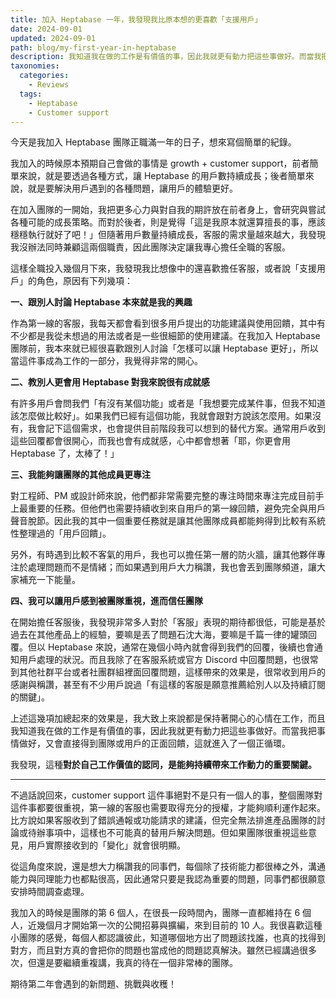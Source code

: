 ```yaml
---
title: 加入 Heptabase 一年，我發現我比原本想的更喜歡「支援用戶」
date: 2024-09-01
updated: 2024-09-01
path: blog/my-first-year-in-heptabase
description: 我知道我在做的工作是有價值的事，因此我就更有動力把這些事做好。而當我把事情做好，又會直接得到團隊或用戶的正面回饋，這就進入了一個正循環。我發現，這種對於自己工作價值的認同，是能夠持續帶來工作動力的重要關鍵。
taxonomies:
  categories: 
    - Reviews
  tags: 
    - Heptabase
    - Customer support
---
```


今天是我加入 Heptabase 團隊正職滿一年的日子，想來寫個簡單的紀錄。

我加入的時候原本預期自己會做的事情是 growth + customer support，前者簡單來說，就是要透過各種方式，讓 Heptabase 的用戶數持續成長；後者簡單來說，就是要解決用戶遇到的各種問題，讓用戶的體驗更好。

在加入團隊的一開始，我把更多心力與對自我的期許放在前者身上，會研究與嘗試各種可能的成長策略。而對於後者，則是覺得「這是我原本就還算擅長的事，應該穩穩執行就好了吧！」但隨著用戶數量持續成長，客服的需求量越來越大，我發現我沒辦法同時兼顧這兩個職責，因此團隊決定讓我專心擔任全職的客服。

這樣全職投入幾個月下來，我發現我比想像中的還喜歡擔任客服，或者說「支援用戶」的角色，原因有下列幾項：

**一、跟別人討論 Heptabase 本來就是我的興趣**

作為第一線的客服，我每天都會看到很多用戶提出的功能建議與使用回饋，其中有不少都是我從未想過的用法或者是一些很細節的使用建議。在我加入 Heptabase 團隊前，我本來就已經很喜歡跟別人討論「怎樣可以讓 Heptabase 更好」，所以當這件事成為工作的一部分，我覺得非常的開心。

**二、教別人更會用 Heptabase 對我來說很有成就感**

有許多用戶會問我們「有沒有某個功能」或者是「我想要完成某件事，但我不知道該怎麼做比較好」。如果我們已經有這個功能，我就會跟對方說該怎麼用。如果沒有，我會記下這個需求，也會提供目前階段我可以想到的替代方案。通常用戶收到這些回覆都會很開心，而我也會有成就感，心中都會想著「耶，你更會用 Heptabase 了，太棒了！」

**三、我能夠讓團隊的其他成員更專注**

對工程師、PM 或設計師來說，他們都非常需要完整的專注時間來專注完成目前手上最重要的任務。但他們也需要持續收到來自用戶的第一線回饋，避免完全與用戶聲音脫節。因此我的其中一個重要任務就是讓其他團隊成員都能夠得到比較有系統性整理過的「用戶回饋」。

另外，有時遇到比較不客氣的用戶，我也可以擔任第一層的防火牆，讓其他夥伴專注於處理問題而不是情緒；而如果遇到用戶大力稱讚，我也會丟到團隊頻道，讓大家補充一下能量。

**四、我可以讓用戶感到被團隊重視，進而信任團隊**

在開始擔任客服後，我發現非常多人對於「客服」表現的期待都很低，可能是基於過去在其他產品上的經驗，要嘛是丟了問題石沈大海，要嘛是千篇一律的罐頭回覆。但以 Heptabase 來說，通常在幾個小時內就會得到我們的回覆，後續也會通知用戶處理的狀況。而且我除了在客服系統或官方 Discord 中回覆問題，也很常到其他社群平台或者社團群組裡面回覆問題，這樣帶來的效果是，很常收到用戶的感謝與稱讚，甚至有不少用戶說過「有這樣的客服是願意推薦給別人以及持續訂閱的關鍵」。

上述這幾項加總起來的效果是，我大致上來說都是保持著開心的心情在工作，而且我知道我在做的工作是有價值的事，因此我就更有動力把這些事做好。而當我把事情做好，又會直接得到團隊或用戶的正面回饋，這就進入了一個正循環。

我發現，這種**對於自己工作價值的認同，是能夠持續帶來工作動力的重要關鍵。**

---

不過話說回來，customer support 這件事絕對不是只有一個人的事，整個團隊對這件事都要很重視，第一線的客服也需要取得充分的授權，才能夠順利運作起來。比方說如果客服收到了錯誤通報或功能請求的建議，但完全無法排進產品團隊的討論或待辦事項中，這樣也不可能真的替用戶解決問題。但如果團隊很重視這些意見，用戶實際接收到的「變化」就會很明顯。

從這角度來說，還是想大力稱讚我的同事們，每個除了技術能力都很棒之外，溝通能力與同理能力也都點很高，因此通常只要是我認為重要的問題，同事們都很願意安排時間調查處理。

我加入的時候是團隊的第 6 個人，在很長一段時間內，團隊一直都維持在 6 個人，近幾個月才開始第一次的公開招募與擴編，來到目前的 10 人。我很喜歡這種小團隊的感覺，每個人都認識彼此，知道哪個地方出了問題該找誰，也真的找得到對方，而且對方真的會把你的問題也當成他的問題認真解決。雖然已經講過很多次，但還是要繼續重複講，我真的待在一個非常棒的團隊。

期待第二年會遇到的新問題、挑戰與收穫！